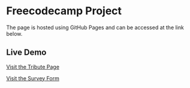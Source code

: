 # Freecodecamp Project

 The page is hosted using GitHub Pages and can be accessed at the link below.

## Live Demo
[Visit the Tribute Page](https://geetheshkulal.github.io/Freecodecamp/tribute-page/)

[Visit the Survey Form](https://geetheshkulal.github.io/Freecodecamp/survey-form/)

